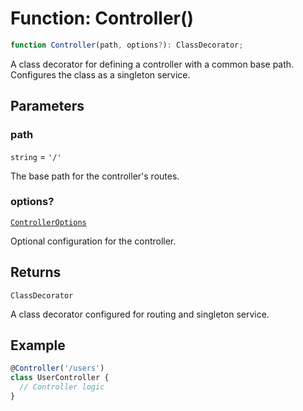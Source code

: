 # Function: Controller()

```ts
function Controller(path, options?): ClassDecorator;
```

A class decorator for defining a controller with a common base path.
Configures the class as a singleton service.

## Parameters

### path

`string` = `'/'`

The base path for the controller's routes.

### options?

[`ControllerOptions`](../interfaces/ControllerOptions.md)

Optional configuration for the controller.

## Returns

`ClassDecorator`

A class decorator configured for routing and singleton service.

## Example

```typescript
@Controller('/users')
class UserController {
  // Controller logic
}
```
